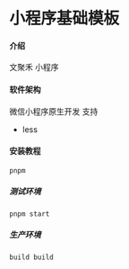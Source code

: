# 小程序基础模板

#### 介绍
文聚禾 小程序

#### 软件架构
微信小程序原生开发
支持
- less

#### 安装教程

```
pnpm
```

##### 测试环境

```
pnpm start
```

##### 生产环境

```
build build
```

